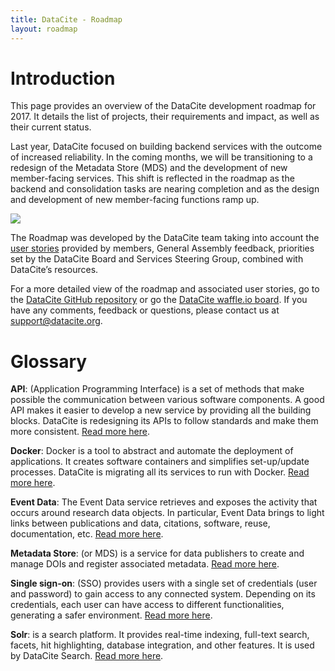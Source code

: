 ```yaml
---
title: DataCite - Roadmap
layout: roadmap
---
```


# Introduction

This page provides an overview of the DataCite development roadmap for 2017. It
details the list of projects, their requirements and impact, as well as their
current status.

Last year, DataCite focused on building backend services with the outcome of
increased reliability. In the coming months, we will be transitioning to a
redesign of the Metadata Store (MDS) and the development of new member-facing
services. This shift is reflected in the roadmap as the backend and consolidation
tasks are nearing completion and as the design and development of new member-facing
functions ramp up.

![](/images/map.svg)

The Roadmap was developed by the DataCite team taking into account the [user
stories](/user-stories.html) provided by members, General Assembly feedback,
priorities set by the DataCite Board and Services Steering Group, combined with
DataCite’s resources.

For a more detailed view of the roadmap and associated user stories, go to the
[DataCite GitHub repository](https://github.com/datacite/datacite) or go the
[DataCite waffle.io board](https://waffle.io/datacite/datacite). If you have any
comments, feedback or questions, please contact us at
[support@datacite.org](mailto:support@datacite.org).

# Glossary

**API**: (Application Programming Interface) is a set of methods that make possible the communication between various software components. A good API makes it easier to develop a new service by providing all the building blocks. DataCite is redesigning its APIs to follow standards and make them more consistent. [Read more here](https://en.wikipedia.org/wiki/Application_programming_interface).

**Docker**: Docker is a tool to abstract and automate the deployment of applications. It creates software containers and simplifies set-up/update processes. DataCite is migrating all its services to run with Docker. [Read more here](https://en.wikipedia.org/wiki/Docker_(software)).

**Event Data**: The Event Data service retrieves and exposes the activity that occurs around research data objects. In particular, Event Data brings to light links between publications and data, citations, software, reuse, documentation, etc. [Read more here](https://www.datacite.org/eventdata.html).

**Metadata Store**: (or MDS) is a service for data publishers to create and manage DOIs and register associated metadata. [Read more here](https://www.datacite.org/dois.html).

**Single sign-on**: (SSO) provides users with a single set of credentials (user and password) to gain access to any connected system. Depending on its credentials, each user can have access to different functionalities, generating a safer environment. [Read more here](https://en.wikipedia.org/wiki/Single_sign-on).

**Solr**: is a search platform. It provides real-time indexing, full-text search, facets, hit highlighting, database integration, and other features. It is used by DataCite Search. [Read more here](https://en.wikipedia.org/wiki/Apache_Solr).
